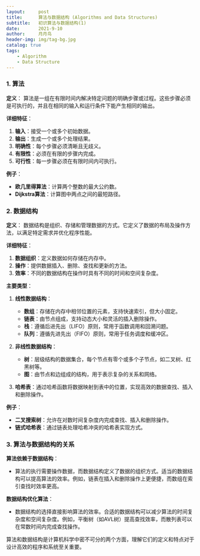 ```yaml
---
layout:     post
title:      算法与数据结构 (Algorithms and Data Structures)
subtitle:   初识算法与数据结构(1)
date:       2021-9-10
author:     月月鸟
header-img: img/tag-bg.jpg
catalog: true
tags:
    - Algorithm
    - Data Structure
---
```


### 1. 算法

**定义**：
算法是一组在有限时间内解决特定问题的明确步骤或过程。这些步骤必须是可执行的，并且在相同的输入和运行条件下能产生相同的输出。

**详细特征**：
1. **输入**：接受一个或多个初始数据。
2. **输出**：生成一个或多个处理结果。
3. **明确性**：每个步骤必须清晰且无歧义。
4. **有限性**：必须在有限的步骤内完成。
5. **可行性**：每一步骤必须在有限时间内可执行。

**例子**：
- **欧几里得算法**：计算两个整数的最大公约数。
- **Dijkstra算法**：计算图中两点之间的最短路径。

### 2. 数据结构

**定义**：
数据结构是组织、存储和管理数据的方式。它定义了数据的布局及操作方法，以满足特定需求并优化程序性能。

**详细特征**：
1. **数据组织**：定义数据如何存储在内存中。
2. **操作**：提供数据插入、删除、查找和更新的方法。
3. **效率**：不同的数据结构在操作时具有不同的时间和空间复杂度。

**主要类型**：
1. **线性数据结构**：
   - **数组**：存储在内存中相邻位置的元素，支持快速索引，但大小固定。
   - **链表**：由节点组成，支持动态大小和灵活的插入删除操作。
   - **栈**：遵循后进先出（LIFO）原则，常用于函数调用和回溯问题。
   - **队列**：遵循先进先出（FIFO）原则，常用于任务调度和缓冲区。

2. **非线性数据结构**：
   - **树**：层级结构的数据集合，每个节点有零个或多个子节点，如二叉树、红黑树等。
   - **图**：由节点和边组成的结构，用于表示复杂的关系和网络。

3. **哈希表**：通过哈希函数将数据映射到表中的位置，实现高效的数据查找、插入和删除操作。

**例子**：
- **二叉搜索树**：允许在对数时间复杂度内完成查找、插入和删除操作。
- **链式哈希表**：通过链表处理哈希冲突的哈希表实现方式。

### 3. 算法与数据结构的关系

**算法依赖于数据结构**：
- 算法的执行需要操作数据，而数据结构定义了数据的组织方式。适当的数据结构可以提高算法的效率。例如，链表在插入和删除操作上更便捷，而数组在索引查找时效率更高。

**数据结构优化算法**：
- 数据结构的选择直接影响算法的效率。合适的数据结构可以减少算法的时间复杂度和空间复杂度。例如，平衡树（如AVL树）提高查找效率，而散列表可以在常数时间内完成查找操作。

算法和数据结构是计算机科学中密不可分的两个方面，理解它们的定义和特点对于设计高效的程序和系统至关重要。